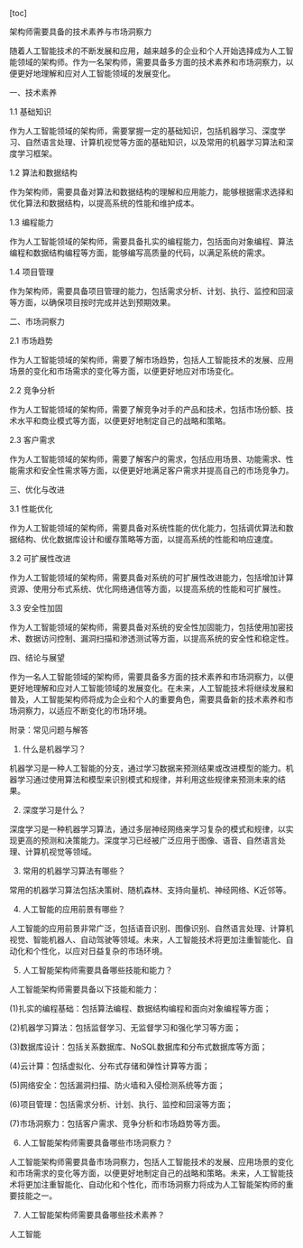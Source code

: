 
[toc]                    
                
                
架构师需要具备的技术素养与市场洞察力

随着人工智能技术的不断发展和应用，越来越多的企业和个人开始选择成为人工智能领域的架构师。作为一名架构师，需要具备多方面的技术素养和市场洞察力，以便更好地理解和应对人工智能领域的发展变化。

一、技术素养

1.1 基础知识

作为人工智能领域的架构师，需要掌握一定的基础知识，包括机器学习、深度学习、自然语言处理、计算机视觉等方面的基础知识，以及常用的机器学习算法和深度学习框架。

1.2 算法和数据结构

作为架构师，需要具备对算法和数据结构的理解和应用能力，能够根据需求选择和优化算法和数据结构，以提高系统的性能和维护成本。

1.3 编程能力

作为人工智能领域的架构师，需要具备扎实的编程能力，包括面向对象编程、算法编程和数据结构编程等方面，能够编写高质量的代码，以满足系统的需求。

1.4 项目管理

作为架构师，需要具备项目管理的能力，包括需求分析、计划、执行、监控和回滚等方面，以确保项目按时完成并达到预期效果。

二、市场洞察力

2.1 市场趋势

作为人工智能领域的架构师，需要了解市场趋势，包括人工智能技术的发展、应用场景的变化和市场需求的变化等方面，以便更好地应对市场变化。

2.2 竞争分析

作为人工智能领域的架构师，需要了解竞争对手的产品和技术，包括市场份额、技术水平和商业模式等方面，以便更好地制定自己的战略和策略。

2.3 客户需求

作为人工智能领域的架构师，需要了解客户的需求，包括应用场景、功能需求、性能需求和安全性需求等方面，以便更好地满足客户需求并提高自己的市场竞争力。

三、优化与改进

3.1 性能优化

作为人工智能领域的架构师，需要具备对系统性能的优化能力，包括调优算法和数据结构、优化数据库设计和缓存策略等方面，以提高系统的性能和响应速度。

3.2 可扩展性改进

作为人工智能领域的架构师，需要具备对系统的可扩展性改进能力，包括增加计算资源、使用分布式系统、优化网络通信等方面，以提高系统的性能和可扩展性。

3.3 安全性加固

作为人工智能领域的架构师，需要具备对系统的安全性加固能力，包括使用加密技术、数据访问控制、漏洞扫描和渗透测试等方面，以提高系统的安全性和稳定性。

四、结论与展望

作为一名人工智能领域的架构师，需要具备多方面的技术素养和市场洞察力，以便更好地理解和应对人工智能领域的发展变化。在未来，人工智能技术将继续发展和普及，人工智能架构师将成为企业和个人的重要角色，需要具备新的技术素养和市场洞察力，以适应不断变化的市场环境。

附录：常见问题与解答

1. 什么是机器学习？

机器学习是一种人工智能的分支，通过学习数据来预测结果或改进模型的能力。机器学习通过使用算法和模型来识别模式和规律，并利用这些规律来预测未来的结果。

2. 深度学习是什么？

深度学习是一种机器学习算法，通过多层神经网络来学习复杂的模式和规律，以实现更高的预测和决策能力。深度学习已经被广泛应用于图像、语音、自然语言处理、计算机视觉等领域。

3. 常用的机器学习算法有哪些？

常用的机器学习算法包括决策树、随机森林、支持向量机、神经网络、K近邻等。

4. 人工智能的应用前景有哪些？

人工智能的应用前景非常广泛，包括语音识别、图像识别、自然语言处理、计算机视觉、智能机器人、自动驾驶等领域。未来，人工智能技术将更加注重智能化、自动化和个性化，以应对日益复杂的市场环境。

5. 人工智能架构师需要具备哪些技能和能力？

人工智能架构师需要具备以下技能和能力：

(1)扎实的编程基础：包括算法编程、数据结构编程和面向对象编程等方面；

(2)机器学习算法：包括监督学习、无监督学习和强化学习等方面；

(3)数据库设计：包括关系数据库、NoSQL数据库和分布式数据库等方面；

(4)云计算：包括虚拟化、分布式存储和弹性计算等方面；

(5)网络安全：包括漏洞扫描、防火墙和入侵检测系统等方面；

(6)项目管理：包括需求分析、计划、执行、监控和回滚等方面；

(7)市场洞察力：包括客户需求、竞争分析和市场趋势等方面。

6. 人工智能架构师需要具备哪些市场洞察力？

人工智能架构师需要具备市场洞察力，包括人工智能技术的发展、应用场景的变化和市场需求的变化等方面，以便更好地制定自己的战略和策略。未来，人工智能技术将更加注重智能化、自动化和个性化，而市场洞察力将成为人工智能架构师的重要技能之一。

7. 人工智能架构师需要具备哪些技术素养？

人工智能

